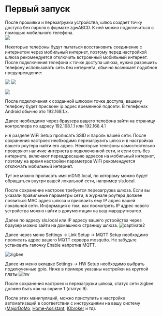 # Первый запуск

После прошивки и перезагрузки устройства, шлюз создает точку доступа без пароля в формате zgwABCD. К ней можно подключиться с помощью мобильного телефона.  
![](/img/zgw01.png)

Некоторые телефоны  будут пытаться восстановить соединение с интернетом через мобильный интернет, поэтому перед настройкой шлюза рекомендуется отключить встроенный мобильный интернет. После подключения  телефона к точке доступа шлюза, нужно разрешить телефону использовать сеть без интернета, обычно возникает подобное предупреждение:

![](/img/zgw05.png)
![](/img/zgw1.png)



![](/img/zgw2.png)

После подключения к созданной шлюзом точке доступа, вашему телефону будет присвоен ip адрес временной подсети. В телефонах Android  обычно это 192.168.1.x.


Далее необходимо через браузера вашего телефона зайти на страницу контроллера по адресу 192.168.1.1 или 192.168.4.1 



и в разделе WiFi Setup прописать SSID и пароль вашей сети. После сохранения настроек необходимо перезагрузить шлюз и в настройках вашего роутера найти его адрес. Некоторые телефоны самостоятельно проверяют наличие интернета в подключенной  сети, и если сеть без интернета,  включают переадресацию адресов на мобильный интернет, поэтому на время настройки параметров WiFi рекомендуется отключать мобильный интернет.



Тут же можно прописать имя mDNS.local, по которому можно будет обращаться внутри вашей локальной сети, например sls.local.


После сохранение настроек требуется перезагрузка шлюза. Если вы указали правильные параметры сети, в журнале роутера должен появиться MAC адрес шлюза и присвоить ему IP адрес вашей локальной сети. Информация о том, как посмотреть IP адрес нового устройства можно найти в  документации на ваш маршрутизатор. 

Далее по адресу sls.local или IP адресу вашего устройства через браузер можно зайти на домашнюю страницу шлюза.
![captivate2](/img/slshome.png)


Далее через меню Settings -> Link Setup -> MQTT Setup необходимо прописать адрес вашего MQTT сервера mosqutto. Не забудьте установить галочку Enable напротив MQTT.

![zigbee](/img/slssetupmqtt.png)


Далее из меню вкладке  Settings ->  HW Setup необходимо выбрать подключенные gpio. Ниже в примере указаны настройки на круглой платы 
![hw](/img/hw_setup.png)

После сохранения настроек и перезагрузки шлюза, статус сети zigbee должен быть как на скрине 1 (статус 9).

После этих манипуляций, можно приступить к настройке автоматизаций в соответствии с инструкциями на вашу систему ([MajorDoMo](/int_majordomo_rus.md), [Home-Assistant](/int_has_rus.md), [IObroker](/int_iobroker_rus.md) и тд).
